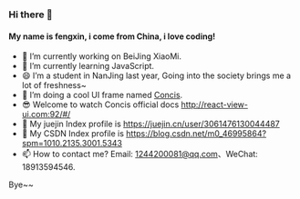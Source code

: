 ### Hi there 👋

#### My name is fengxin, i come from China, i love coding!

- 🔭 I’m currently working on BeiJing XiaoMi.
- 🌱 I’m currently learning JavaScript.
- 😄 I’m a student in NanJing last year, Going into the society brings me a lot of freshness~
- 👯 I’m doing a cool UI frame named <a href="https://github.com/fengxinhhh/Concis">Concis</a>.
- 😎 Welcome to watch Concis official docs <a href="http://react-view-ui.com:92/#/">http://react-view-ui.com:92/#/</a>
- 🤔 My juejin Index profile is <a href="https://juejin.cn/user/3061476130044487">https://juejin.cn/user/3061476130044487<a>
- 💬 My CSDN Index profile is <a href="https://blog.csdn.net/m0_46995864?spm=1010.2135.3001.5343">https://blog.csdn.net/m0_46995864?spm=1010.2135.3001.5343</a>
- 📫 How to contact me? Email: 1244200081@qq.com、WeChat: 18913594546.

Bye~~

